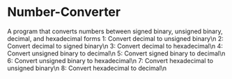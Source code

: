# Number-Converter
A program that converts numbers between signed binary, unsigned binary, decimal, and hexadecimal forms
1: Convert decimal to unsigned binary\n
2: Convert decimal to signed binary\n
3: Convert decimal to hexadecimal\n
4: Convert unsigned binary to decimal\n
5: Convert signed binary to decimal\n
6: Convert unsigned binary to hexadecimal\n
7: Convert hexadecimal to unsigned binary\n
8: Convert hexadecimal to decimal\n
